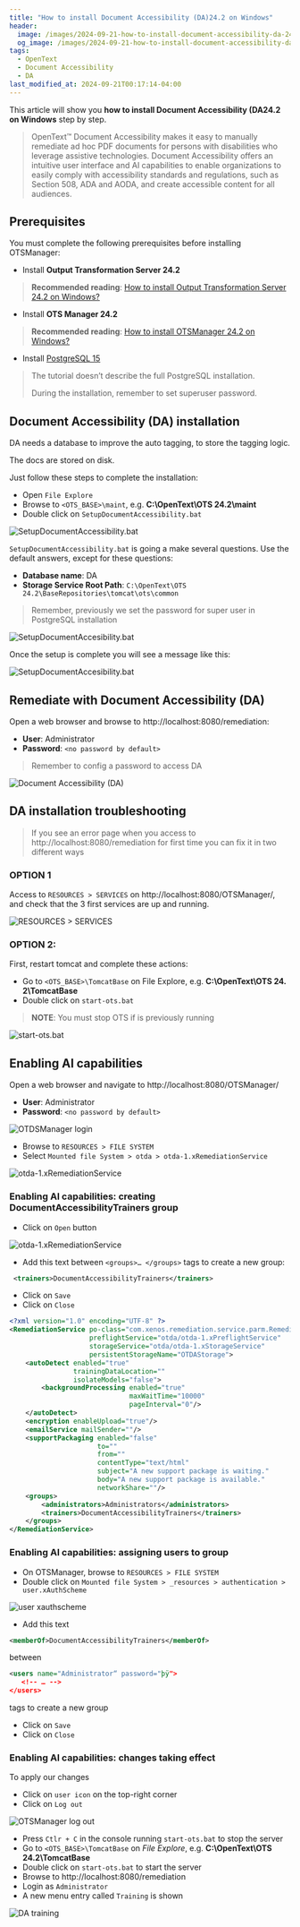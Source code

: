 ```yaml
---
title: "How to install Document Accessibility (DA)24.2 on Windows"
header:
  image: /images/2024-09-21-how-to-install-document-accessibility-da-24-2-on-windows/150-auto-tag.png
  og_image: /images/2024-09-21-how-to-install-document-accessibility-da-24-2-on-windows/150-auto-tag.png
tags:
  - OpenText
  - Document Accessibility
  - DA
last_modified_at: 2024-09-21T00:17:14-04:00
---
```


This article will show you **how to install Document Accessibility (DA24.2 on Windows** step by step.

> OpenText™ Document Accessibility makes it easy to manually remediate ad hoc PDF documents for 
> persons with disabilities who leverage assistive technologies. Document Accessibility offers 
> an intuitive user interface and AI capabilities to enable organizations to easily comply with 
> accessibility standards and regulations, such as Section 508, ADA and AODA, and create 
> accessible content for all audiences.

## Prerequisites

You must complete the following prerequisites before installing OTSManager:

 - Install **Output Transformation Server 24.2** 

> **Recommended reading**: [How to install Output Transformation Server 24.2 on Windows?](/2024-09-19-how-to-install-output-transformation-server-24-2-on-windows)

 - Install **OTS Manager 24.2** 

> **Recommended reading**: [How to install OTSManager 24.2 on Windows?](/how-to-install-otsmanager-24-2-on-windows)

 - Install [PostgreSQL 15](https://www.enterprisedb.com/downloads/postgres-postgresql-downloads)

> The tutorial doesn’t describe the full  PostgreSQL installation.
>
> During the installation, remember to set superuser password.

## Document Accessibility (DA) installation

DA needs a database to improve the auto tagging, to store the tagging logic.

The docs are stored on disk.

Just follow these steps to complete the installation:

 - Open `File Explore`
 - Browse to  `<OTS_BASE>\maint`, e.g. **C:\OpenText\OTS 24.2\maint**
 - Double click on `SetupDocumentAccessibility.bat`
 
 ![SetupDocumentAccessibility.bat](/images/2024-09-21-how-to-install-document-accessibility-da-24-2-on-windows/142-setup-document-accessibility.png)

`SetupDocumentAccessibility.bat` is going a make several questions. Use the default answers, except for these questions:

 - **Database name**: DA
 - **Storage Service Root Path**: `C:\OpenText\OTS 24.2\BaseRepositories\tomcat\ots\common`

> Remember, previously we set the password for super user in PostgreSQL installation

![SetupDocumentAccesibility.bat](/images/2024-09-21-how-to-install-document-accessibility-da-24-2-on-windows/143-setup-document-accesibility.png)

Once the setup is complete you will see a message like this:

![SetupDocumentAccesibility.bat](/images/2024-09-21-how-to-install-document-accessibility-da-24-2-on-windows/144-setup-document-accesibility.png)

## Remediate with Document Accessibility (DA)

Open a web browser and browse to http://localhost:8080/remediation:

 - **User**: Administrator
 - **Password**: `<no password by default>`

> Remember to config a password to access DA

![Document Accessibility (DA)](/images/2024-09-21-how-to-install-document-accessibility-da-24-2-on-windows/145-remediation.png)


## DA installation troubleshooting

> If you see an error page when you access to http://localhost:8080/remediation for first time you can fix it in two different ways

### OPTION 1

Access to `RESOURCES > SERVICES` on http://localhost:8080/OTSManager/, and check that the 3 first services are up and running.


![RESOURCES > SERVICES](/images/2024-09-21-how-to-install-document-accessibility-da-24-2-on-windows/146-resources-services.png)

### OPTION 2: 

First, restart tomcat and complete these actions:

 - Go to `<OTS_BASE>\TomcatBase` on File Explore, e.g. **C:\OpenText\OTS 24. 2\TomcatBase**
 - Double click on `start-ots.bat`

> **NOTE**: You must stop OTS if is previously running

![start-ots.bat](/images/2024-09-21-how-to-install-document-accessibility-da-24-2-on-windows/147-start-ots.png)

## Enabling AI capabilities

Open a web browser and navigate to http://localhost:8080/OTSManager/

 - **User**: Administrator
 - **Password**: `<no password by default>`
 
![OTDSManager login](/images/2024-09-21-how-to-install-document-accessibility-da-24-2-on-windows/165-OTDSManager-login.png)
 

 - Browse to `RESOURCES > FILE SYSTEM`
 - Select `Mounted file System > otda > otda-1.xRemediationService`


![otda-1.xRemediationService](/images/2024-09-21-how-to-install-document-accessibility-da-24-2-on-windows/166-otda-1.xRemediationService.png)
 
### Enabling AI capabilities: creating DocumentAccessibilityTrainers group 

 - Click on `Open` button


![otda-1.xRemediationService](/images/2024-09-21-how-to-install-document-accessibility-da-24-2-on-windows/167-open-otda-1.xRemediationService.png)

 - Add this text between `<groups>… </groups>`  tags to create a new group:

```xml 
 <trainers>DocumentAccessibilityTrainers</trainers>
```

 - Click on `Save`
 - Click on `Close`

```xml
<?xml version="1.0" encoding="UTF-8" ?>
<RemediationService po-class="com.xenos.remediation.service.parm.RemediationServiceParm"
                    preflightService="otda/otda-1.xPreflightService"
                    storageService="otda/otda-1.xStorageService"
                    persistentStorageName="OTDAStorage">
    <autoDetect enabled="true"
                trainingDataLocation=""
                isolateModels="false">
        <backgroundProcessing enabled="true"
                              maxWaitTime="10000"
                              pageInterval="0"/>
    </autoDetect>
    <encryption enableUpload="true"/>
    <emailService mailSender=""/>
    <supportPackaging enabled="false"
                      to=""
                      from=""
                      contentType="text/html"
                      subject="A new support package is waiting."
                      body="A new support package is available."
                      networkShare=""/>
    <groups>
        <administrators>Administrators</administrators>
        <trainers>DocumentAccessibilityTrainers</trainers>
    </groups>
</RemediationService>

```

### Enabling AI capabilities: assigning users to group

 - On OTSManager, browse to `RESOURCES > FILE SYSTEM`
 - Double click on `Mounted file System > _resources > authentication > user.xAuthScheme`

![user xauthscheme](/images/2024-09-21-how-to-install-document-accessibility-da-24-2-on-windows/168-user-xauthscheme.png)

 - Add this text

```xml 
<memberOf>DocumentAccessibilityTrainers</memberOf>
```

between

```xml 
<users name="Administrator“ password="þÿ"> 
   <!-- … -->
</users> 
```

tags to create a new group

 - Click on `Save`
 - Click on `Close`

### Enabling AI capabilities: changes taking effect

To apply our changes
 - Click on `user icon` on the top-right corner
 - Click on `Log out`

![OTSManager log out](/images/2024-09-21-how-to-install-document-accessibility-da-24-2-on-windows/169-otsmanager-log-out.png)

 - Press `Ctlr + C` in the console running `start-ots.bat` to stop the server
 - Go to `<OTS_BASE>\TomcatBase` on *File Explore*, e.g. **C:\OpenText\OTS 24.2\TomcatBase**
 - Double click on `start-ots.bat` to start the server
 - Browse to http://localhost:8080/remediation 
 - Login as `Administrator`
 - A new menu entry called `Training` is shown

![DA training](/images/2024-09-21-how-to-install-document-accessibility-da-24-2-on-windows/170-training.png)



